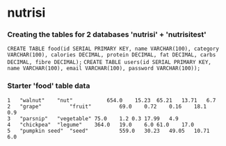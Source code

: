 # nutrisi

### Creating the tables for 2 databases 'nutrisi' + 'nutrisitest'

```CREATE TABLE food(id SERIAL PRIMARY KEY, name VARCHAR(100), category VARCHAR(100), calories DECIMAL, protein DECIMAL, fat DECIMAL, carbs DECIMAL, fibre DECIMAL);```
```CREATE TABLE users(id SERIAL PRIMARY KEY, name VARCHAR(100), email VARCHAR(100), password VARCHAR(100));```

### Starter 'food' table data

```
1	"walnut"	"nut"	        654.0	 15.23	65.21	13.71	6.7
2	"grape"	        "fruit"	        69.0	0.72	0.16	18.1	0.9
3	"parsnip"	"vegetable"	75.0	1.2	0.3	17.99	4.9
4	"chickpea"	"legume"	364.0	19.0	6.0	61.0	17.0
5	"pumpkin seed"	"seed"          559.0	30.23	49.05	10.71	6.0
```
